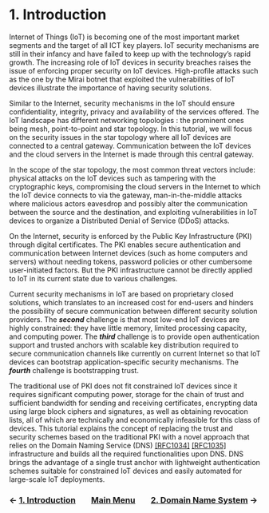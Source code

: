 # 1. Introduction
Internet of Things (IoT) is becoming one of the most important market segments and the target of all ICT key players. IoT security mechanisms are still in their infancy and have failed to keep up with the technology’s rapid growth. The increasing role of IoT devices in security breaches raises the issue of enforcing proper security on IoT devices. High-profile attacks such as the one by the Mirai botnet that exploited the vulnerabilities of IoT devices illustrate the importance of having security solutions.

Similar to the Internet, security mechanisms in the IoT should ensure confidentiality, integrity, privacy and availability of the services offered. The IoT landscape has different networking topologies : the prominent ones being mesh, point-to-point and star topology. In this tutorial, we will focus on the security issues in the star topology where all IoT devices are connected to a central gateway. Communication between the IoT devices and the cloud servers in the Internet is made through this central gateway.

In the scope of the star topology, the most common threat vectors include: physical attacks on the IoT devices such as tampering with the cryptographic keys, compromising the cloud servers in the Internet to which the IoT device connects to via the gateway, man-in-the-middle attacks where malicious actors eavesdrop and possibly alter the communication between the source and the destination, and exploiting vulnerabilities in IoT devices to organize a Distributed Denial of Service (DDoS) attacks. 

On the Internet, security is enforced by the Public Key Infrastructure (PKI) through digital certificates. The PKI enables secure authentication and communication between Internet devices (such as home computers and servers) without needing tokens, password policies or other cumbersome user-initiated factors. But the PKI infrastructure cannot be directly applied to IoT in its current state due to various challenges. 

Current security mechanisms in IoT are based on proprietary closed solutions, which translates to an increased cost for end-users and hinders the possibility of secure communication between different security solution providers. The ***second*** challenge is that most low-end IoT devices are highly constrained: they have little memory, limited processing capacity, and computing power. The ***third*** challenge is to provide open authentication support and trusted anchors with scalable key distribution required to secure communication channels like currently on current Internet so that IoT devices can bootstrap application-specific security mechanisms. The ***fourth*** challenge is bootstrapping trust.

The traditional use of PKI does not fit constrained IoT devices since it requires significant computing power, storage for the chain of trust and sufficient bandwidth for sending and receiving certificates, encrypting data using large block ciphers and signatures, as well as obtaining revocation lists, all of which are technically and economically infeasible for this class of devices. This tutorial explains the concept of replacing the trust and security schemes based on the traditional PKI with a novel approach that relies on the Domain Naming Service (DNS) [[RFC1034]](https://datatracker.ietf.org/doc/rfc1034/) [[RFC1035]](https://datatracker.ietf.org/doc/rfc1035/) infrastructure and builds all the required functionalities upon DNS. DNS brings the advantage of a single trust anchor with lightweight authentication schemes suitable for constrained IoT devices and easily automated for large-scale IoT deployments.

### &#8592; [1. Introduction](Introduction.md) &nbsp;&nbsp;&nbsp;&nbsp;&nbsp;&nbsp; [Main Menu](README.md) &nbsp;&nbsp;&nbsp;&nbsp;&nbsp;&nbsp; [2. Domain Name System](DNS.md) &#8594;

